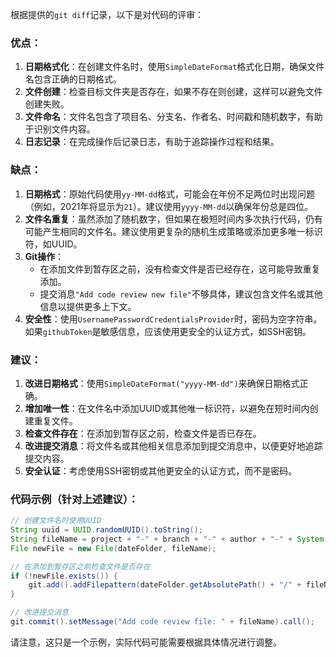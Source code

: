 根据提供的`git diff`记录，以下是对代码的评审：

### 优点：

1. **日期格式化**：在创建文件名时，使用`SimpleDateFormat`格式化日期，确保文件名包含正确的日期格式。
2. **文件创建**：检查目标文件夹是否存在，如果不存在则创建，这样可以避免文件创建失败。
3. **文件命名**：文件名包含了项目名、分支名、作者名、时间戳和随机数字，有助于识别文件内容。
4. **日志记录**：在完成操作后记录日志，有助于追踪操作过程和结果。

### 缺点：

1. **日期格式**：原始代码使用`yy-MM-dd`格式，可能会在年份不足两位时出现问题（例如，2021年将显示为`21`）。建议使用`yyyy-MM-dd`以确保年份总是四位。
2. **文件名重复**：虽然添加了随机数字，但如果在极短时间内多次执行代码，仍有可能产生相同的文件名。建议使用更复杂的随机生成策略或添加更多唯一标识符，如UUID。
3. **Git操作**：
   - 在添加文件到暂存区之前，没有检查文件是否已经存在，这可能导致重复添加。
   - 提交消息`"Add code review new file"`不够具体，建议包含文件名或其他信息以提供更多上下文。
4. **安全性**：使用`UsernamePasswordCredentialsProvider`时，密码为空字符串。如果`githubToken`是敏感信息，应该使用更安全的认证方式，如SSH密钥。

### 建议：

1. **改进日期格式**：使用`SimpleDateFormat("yyyy-MM-dd")`来确保日期格式正确。
2. **增加唯一性**：在文件名中添加UUID或其他唯一标识符，以避免在短时间内创建重复文件。
3. **检查文件存在**：在添加到暂存区之前，检查文件是否已存在。
4. **改进提交消息**：将文件名或其他相关信息添加到提交消息中，以便更好地追踪提交内容。
5. **安全认证**：考虑使用SSH密钥或其他更安全的认证方式，而不是密码。

### 代码示例（针对上述建议）：

```java
// 创建文件名时使用UUID
String uuid = UUID.randomUUID().toString();
String fileName = project + "-" + branch + "-" + author + "-" + System.currentTimeMillis() + "-" + uuid + ".md";
File newFile = new File(dateFolder, fileName);

// 在添加到暂存区之前检查文件是否存在
if (!newFile.exists()) {
    git.add().addFilepattern(dateFolder.getAbsolutePath() + "/" + fileName).call();
}

// 改进提交消息
git.commit().setMessage("Add code review file: " + fileName).call();
```

请注意，这只是一个示例，实际代码可能需要根据具体情况进行调整。
